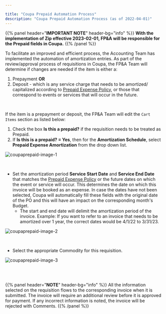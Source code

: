 ```yaml
---

title: "Coupa Prepaid Automation Process"
description: "Coupa Prepaid Automation Process (as of 2022-04-01)"
---
```


<link rel="stylesheet" type="text/css" href="/stylesheets/biztech.css" />

{{% panel header="**IMPORTANT NOTE**" header-bg="info" %}}
**With the implementation of Zip effective 2023-02-01, FP&A will be responsible for the Prepaid fields in Coupa.**
{{% /panel %}}

To facilitate an improved and efficient process, the Accounting Team has implemented the automation of amortization entries. As part of the review/approval process of requisitions in Coupa, the FP&A Team will determine if changes are needed if the item is either a:

1. Prepayment **OR**
1. Deposit - which is any service charge that needs to be amortized/ capitalized according to [Prepaid Expense Policy](/handbook/finance/accounting/#prepaid-expense-policy), or those that correspond to events or services that will occur in the future.

<br>

If the item is a prepayment or deposit, the FP&A Team will edit the `Cart Items` section as listed below:

1. Check the box **Is this a prepaid?** if the requisition needs to be treated as Prepaid.
1. If **Is this is a prepaid? = Yes**, then for the **Amortization Schedule**, select **Prepaid Expense Amortization** from the drop down list.

![coupaprepaid-image-1](/handbook/business-technology/enterprise-applications/guides/coupa-prepaid/coupaprepaid1a.png)

<br>

- Set the amortization period **Service Start Date** and **Service End Date** that matches the [Prepaid Expense Policy](/handbook/finance/accounting/#prepaid-expense-policy) or the future dates on which the event or service will occur. This determines the date on which this invoice will be booked as an expense. In case the dates have not been selected, Coupa will automatically fill these fields with the original date of the PO and this will have an impact on the corresponding month's Budget.
  - The start and end date will delimit the amortization period of the invoice. Example: If you want to refer to an invoice that needs to be amortized over 1 year, the correct dates would be 4/1/22 to 3/31/23.

![coupaprepaid-image-2](/handbook/business-technology/enterprise-applications/guides/coupa-prepaid/coupaprepaid2a.png)

<br>

- Select the appropriate Commodity for this requisition.

![coupaprepaid-image-3](/handbook/business-technology/enterprise-applications/guides/coupa-prepaid/coupaprepaid3a.png)

<br>
<br>

{{% panel header="**NOTE**" header-bg="info" %}}
All the information selected on the requisition flows to the corresponding invoice when it is submitted. The invoice will require an additional review before it is approved for payment. If any incorrect information is noted, the invoice will be rejected with Comments.
{{% /panel %}}
